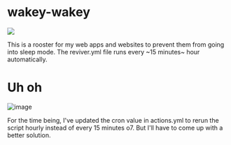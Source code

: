 # wakey-wakey
![](https://media.tenor.com/xjz9JUm5XuwAAAAe/rooster-morning.png)

This is a rooster for my web apps and websites to prevent them from going into sleep mode. The reviver.yml file runs every ~15 minutes~ hour automatically.

# Uh oh
![image](https://github.com/arpy8/wakey-wakey/assets/74809468/a6c75946-5cb4-42e0-99e1-33510730d67e)


For the time being, I've updated the cron value in actions.yml to rerun the script hourly instead of every 15 minutes o7. But I'll have to come up with a better solution.
